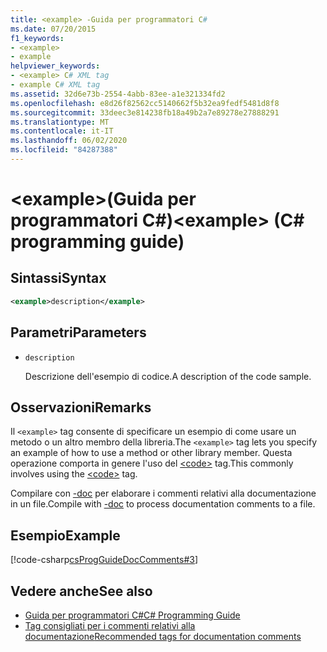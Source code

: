 ```yaml
---
title: <example> -Guida per programmatori C#
ms.date: 07/20/2015
f1_keywords:
- <example>
- example
helpviewer_keywords:
- <example> C# XML tag
- example C# XML tag
ms.assetid: 32d6e73b-2554-4abb-83ee-a1e321334fd2
ms.openlocfilehash: e8d26f82562cc5140662f5b32ea9fedf5481d8f8
ms.sourcegitcommit: 33deec3e814238fb18a49b2a7e89278e27888291
ms.translationtype: MT
ms.contentlocale: it-IT
ms.lasthandoff: 06/02/2020
ms.locfileid: "84287388"
---
```

# <a name="example-c-programming-guide"></a><span data-ttu-id="1f77a-102">\<example>(Guida per programmatori C#)</span><span class="sxs-lookup"><span data-stu-id="1f77a-102">\<example> (C# programming guide)</span></span>

## <a name="syntax"></a><span data-ttu-id="1f77a-103">Sintassi</span><span class="sxs-lookup"><span data-stu-id="1f77a-103">Syntax</span></span>

```xml
<example>description</example>
```

## <a name="parameters"></a><span data-ttu-id="1f77a-104">Parametri</span><span class="sxs-lookup"><span data-stu-id="1f77a-104">Parameters</span></span>

- `description`

  <span data-ttu-id="1f77a-105">Descrizione dell'esempio di codice.</span><span class="sxs-lookup"><span data-stu-id="1f77a-105">A description of the code sample.</span></span>

## <a name="remarks"></a><span data-ttu-id="1f77a-106">Osservazioni</span><span class="sxs-lookup"><span data-stu-id="1f77a-106">Remarks</span></span>

<span data-ttu-id="1f77a-107">Il `<example>` tag consente di specificare un esempio di come usare un metodo o un altro membro della libreria.</span><span class="sxs-lookup"><span data-stu-id="1f77a-107">The `<example>` tag lets you specify an example of how to use a method or other library member.</span></span> <span data-ttu-id="1f77a-108">Questa operazione comporta in genere l'uso del [\<code>](./code.md) tag.</span><span class="sxs-lookup"><span data-stu-id="1f77a-108">This commonly involves using the [\<code>](./code.md) tag.</span></span>

<span data-ttu-id="1f77a-109">Compilare con [-doc](../../language-reference/compiler-options/doc-compiler-option.md) per elaborare i commenti relativi alla documentazione in un file.</span><span class="sxs-lookup"><span data-stu-id="1f77a-109">Compile with [-doc](../../language-reference/compiler-options/doc-compiler-option.md) to process documentation comments to a file.</span></span>

## <a name="example"></a><span data-ttu-id="1f77a-110">Esempio</span><span class="sxs-lookup"><span data-stu-id="1f77a-110">Example</span></span>

[!code-csharp[csProgGuideDocComments#3](~/samples/snippets/csharp/VS_Snippets_VBCSharp/csProgGuideDocComments/CS/DocComments.cs#3)]

## <a name="see-also"></a><span data-ttu-id="1f77a-111">Vedere anche</span><span class="sxs-lookup"><span data-stu-id="1f77a-111">See also</span></span>

- [<span data-ttu-id="1f77a-112">Guida per programmatori C#</span><span class="sxs-lookup"><span data-stu-id="1f77a-112">C# Programming Guide</span></span>](../index.md)
- [<span data-ttu-id="1f77a-113">Tag consigliati per i commenti relativi alla documentazione</span><span class="sxs-lookup"><span data-stu-id="1f77a-113">Recommended tags for documentation comments</span></span>](./recommended-tags-for-documentation-comments.md)
